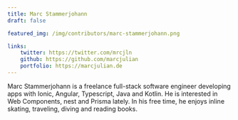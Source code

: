 ```yaml
---
title: Marc Stammerjohann
draft: false

featured_img: /img/contributors/marc-stammerjohann.png

links: 
    twitter: https://twitter.com/mrcjln
    github: https://github.com/marcjulian
    portfolio: https://marcjulian.de
---
```


Marc Stammerjohann is a freelance full-stack software engineer developing apps with Ionic, Angular, Typescript, Java and Kotlin. He is interested in Web Components, nest and Prisma lately. In his free time, he enjoys inline skating, traveling, diving and reading books.
